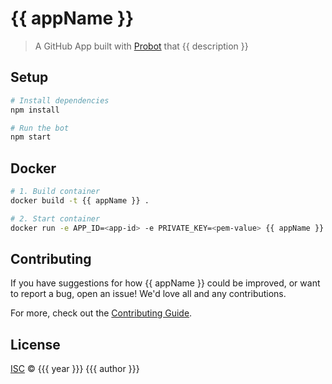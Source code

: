 # {{ appName }}

> A GitHub App built with [Probot](https://github.com/probot/probot) that {{ description }}

## Setup

```sh
# Install dependencies
npm install

# Run the bot
npm start
```

## Docker

```sh
# 1. Build container
docker build -t {{ appName }} .

# 2. Start container
docker run -e APP_ID=<app-id> -e PRIVATE_KEY=<pem-value> {{ appName }}
```

## Contributing

If you have suggestions for how {{ appName }} could be improved, or want to report a bug, open an issue! We'd love all and any contributions.

For more, check out the [Contributing Guide](CONTRIBUTING.md).

## License

[ISC](LICENSE) © {{{ year }}} {{{ author }}}
